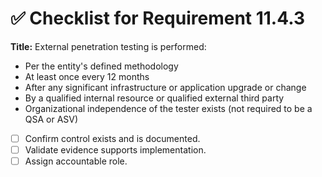 # ✅ Checklist for Requirement 11.4.3

**Title:** External penetration testing is performed:
- Per the entity's defined methodology 
- At least once every 12 months 
- After any significant infrastructure or application upgrade or change 
- By a qualified internal resource or qualified external third party 
- Organizational independence of the tester exists (not required to be a QSA or ASV)

- [ ] Confirm control exists and is documented.
- [ ] Validate evidence supports implementation.
- [ ] Assign accountable role.
